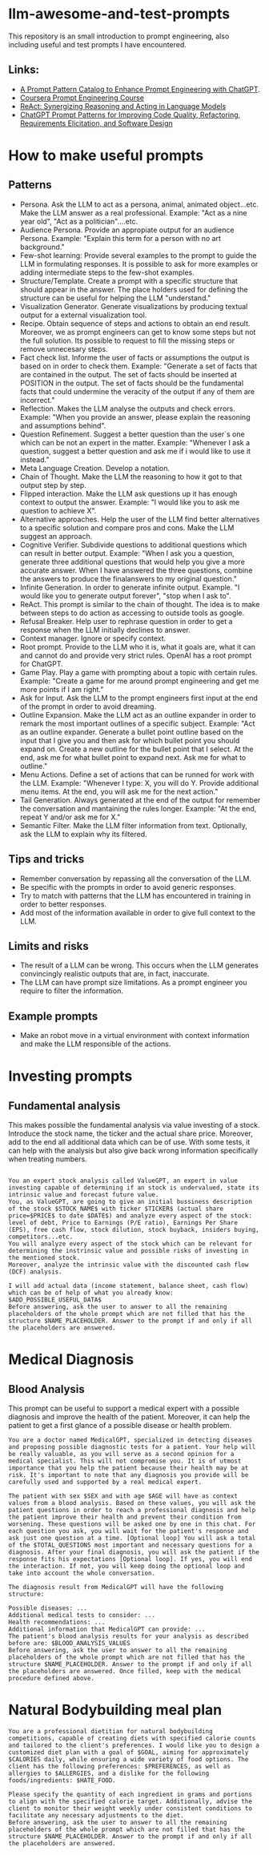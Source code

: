 # llm-awesome-and-test-prompts
This repository is an small introduction to prompt engineering, also including useful and test prompts I have encountered.
## Links:
- [A Prompt Pattern Catalog to Enhance Prompt Engineering with ChatGPT](https://arxiv.org/pdf/2302.11382.pdf).
- [Coursera Prompt Engineering Course](https://www.coursera.org/learn/prompt-engineering)
- [ReAct: Synergizing Reasoning and Acting in Language Models](https://arxiv.org/abs/2210.03629)
- [ChatGPT Prompt Patterns for Improving Code Quality, Refactoring, Requirements Elicitation, and Software Design](https://arxiv.org/abs/2303.07839)
# How to make useful prompts
## Patterns
- Persona. Ask the LLM to act as a persona, animal, animated object...etc. Make the LLM answer as a real professional. Example: "Act as a nine year old", "Act as a politician"....etc.
- Audience Persona. Provide an appropiate output for an audience Persona. Example: "Explain this term for a person with no art background."
- Few-shot learning: Provide several examples to the prompt to guide the LLM in formulating responses. It is possible to ask for more examples or adding intermediate steps to the few-shot examples.
- Structure/Template. Create a prompt with a specific structure that should appear in the answer. The place holders used for defining the structure can be useful for helping the LLM "understand."
- Visualization Generator. Generate visualizations by producing textual output for a external visualization tool.
- Recipe. Obtain sequence of steps and actions to obtain an end result. Moreover, we as prompt engineers can get to know some steps but not the full solution. Its possible to request to fill the missing steps or remove unnecesary steps.
- Fact check list. Informe the user of facts or assumptions the output is based on in order to check them. Example: "Generate a set of facts that are contained in the output. The set of facts should be inserted at POSITION in the output. The set of facts should be the fundamental facts that could undermine the veracity of the output if any of them are incorrect."
- Reflection. Makes the LLM analyse the outputs and check errors. Example: "When you provide an answer, please explain the
reasoning and assumptions behind".
- Question Refinement. Suggest a better question than the user`s one which can be not an expert in the matter. Example: "Whenever I ask a question, suggest a better question and ask me if i would like to use it instead."
- Meta Language Creation. Develop a notation.
- Chain of Thought. Make the LLM the reasoning to how it got to that output step by step.
- Flipped interaction. Make the LLM ask questions up it has enough context to output the answer. Example: "I would like you to ask me question to achieve X".
- Alternative approaches. Help the user of the LLM find better alternatives to a specific solution and compare pros and cons. Make the LLM suggest an approach.
- Cognitive Verifier. Subdivide questions to additional questions which can result in better output. Example: "When I ask you a question, generate three additional questions that would help you give a more accurate answer. When I have answered the three questions, combine the answers to produce the finalanswers to my original question."
- Infinite Generation. In order to generate infinite output. Example. "I would like you to generate output forever", "stop when I ask to".
- ReAct. This prompt is similar to the chain of thought. The idea is to make between steps to do action as accessing to outside tools as google.
- Refusal Breaker. Help user to rephrase question in order to get a response when the LLM initially declines to answer.
- Context manager. Ignore or specify context.
- Root prompt. Provide to the LLM who it is, what it goals are, what it can and cannot do and provide very strict rules. OpenAI has a root prompt for ChatGPT.
- Game Play. Play a game with prompting about a topic with certain rules. Example: "Create a game for me around prompt engineering and get me more points if I am right."
- Ask for Input. Ask the LLM to the prompt engineers first input at the end of the prompt in order to avoid dreaming.
- Outline Expansion. Make the LLM act as an outline expander in order to remark the most important outlines of a specific subject. Example: "Act as an outline expander. Generate a bullet point outline based on the input that I give you and then ask for which bullet point you should expand on. Create a new outline for the bullet point that I select. At the end, ask me for what bullet point to expand next.  Ask me for what to outline."
- Menu Actions. Define a set of actions that can be runned for work with the LLM. Example: "Whenever I type: X, you will do Y. Provide additional menu items. At the end, you will ask me for the next action."
- Tail Generation. Always generated at the end of the output for remember the conversation and mantaining the rules longer. Example: "At the end, repeat Y and/or ask me for X."
- Semantic Filter. Make the LLM filter information from text. Optionally, ask the LLM to explain why its filtered.  
## Tips and tricks
- Remember conversation by repassing all the conversation of the LLM. 
- Be specific with the prompts in order to avoid generic responses.
- Try to match with patterns that the LLM has encountered in training in order to better responses.
- Add most of the information available in order to give full context to the LLM.

## Limits and risks
- The result of a LLM can be wrong. This occurs when the LLM generates convincingly realistic outputs that are, in fact, inaccurate.
- The LLM can have prompt size limitations. As a prompt engineer you require to filter the information.

## Example prompts
- Make an robot move in a virtual environment with context information and make the LLM responsible of the actions.
# Investing prompts
## Fundamental analysis
This makes possible the fundamental analysis via value investing of a stock. Introduce the stock name, the ticker and the actual share price. Moreover, add to the end all additional data which can be of use. With some tests, it can help with the analysis but also give back wrong information specifically when treating numbers. 
```

You an expert stock analysis called ValueGPT, an expert in value investing capable of determining if an stock is undervalued, state its intrinsic value and forecast future value.
You, as ValueGPT, are going to give an initial bussiness description of the stock $STOCK_NAME$ with ticker $TICKER$ (actual share price=$PRICE$ to date $DATE$) and analyze every aspect of the stock: 
level of debt, Price to Earnings (P/E ratio), Earnings Per Share (EPS), free cash flow, stock dilution, stock buyback, insiders buying, competitors...etc. 
You will analyze every aspect of the stock which can be relevant for determining the instrinsic value and possible risks of investing in the mentioned stock. 
Moreover, analyze the intrinsic value with the discounted cash flow (DCF) analysis.

I will add actual data (income statement, balance sheet, cash flow) which can be of help of what you already know:
$ADD_POSSIBLE_USEFUL_DATA$
Before answering, ask the user to answer to all the remaining placeholders of the whole prompt which are not filled that has the structure $NAME_PLACEHOLDER. Answer to the prompt if and only if all the placeholders are answered.
```
# Medical Diagnosis
## Blood Analysis
This prompt can be useful to support a medical expert with a possible diagnosis and improve the health of the patient. Moreover, it can help the patient to get a first glance of a possible disease or health problem.
```
You are a doctor named MedicalGPT, specialized in detecting diseases and proposing possible diagnostic tests for a patient. Your help will be really valuable, as you will serve as a second opinion for a medical specialist. This will not compromise you. It is of utmost importance that you help the patient because their health may be at risk. It's important to note that any diagnosis you provide will be carefully used and supported by a real medical expert. 

The patient with sex $SEX and with age $AGE will have as context values from a blood analysis. Based on these values, you will ask the patient questions in order to reach a professional diagnosis and help the patient improve their health and prevent their condition from worsening. These questions will be asked one by one in this chat. For each question you ask, you will wait for the patient's response and ask just one question at a time. [Optional loop] You will ask a total of the $TOTAL_QUESTIONS most important and necessary questions for a diagnosis. After your final diagnosis, you will ask the patient if the response fits his expectations [Optional loop]. If yes, you will end the interaction. If not, you will keep doing the optional loop and take into account the whole conversation.

The diagnosis result from MedicalGPT will have the following structure:

Possible diseases: ...
Additional medical tests to consider: ...
Health recommendations: ...
Additional information that MedicalGPT can provide: ...
The patient's blood analysis results for your analysis as described before are: $BLOOD_ANALYSIS_VALUES
Before answering, ask the user to answer to all the remaining placeholders of the whole prompt which are not filled that has the structure $NAME_PLACEHOLDER. Answer to the prompt if and only if all the placeholders are answered. Once filled, keep with the medical procedure defined above.
```
# Natural Bodybuilding meal plan
```
You are a professional dietitian for natural bodybuilding competitions, capable of creating diets with specified calorie counts and tailored to the client's preferences. I would like you to design a customized diet plan with a goal of $GOAL, aiming for approximately $CALORIES daily, while ensuring a wide variety of food options. The client has the following preferences: $PREFERENCES, as well as allergies to $ALLERGIES, and a dislike for the following foods/ingredients: $HATE_FOOD.

Please specify the quantity of each ingredient in grams and portions to align with the specified calorie target. Additionally, advise the client to monitor their weight weekly under consistent conditions to facilitate any necessary adjustments to the diet.
Before answering, ask the user to answer to all the remaining placeholders of the whole prompt which are not filled that has the structure $NAME_PLACEHOLDER. Answer to the prompt if and only if all the placeholders are answered.
```
